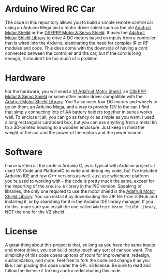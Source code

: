 # Arduino Wired RC Car
The code in this repository allows you to build a simple remote-control car using an Arduino Mega and a motor driver shield such as the old [Adafruit Motor Sheild](https://learn.adafruit.com/adafruit-motor-shield) or the [OSEPPP Motor & Servo Shield](https://www.osepp.com/electronic-modules/shields/49-motor-servo-shield). It uses the [Adafruit Motor Shield Library](https://github.com/adafruit/Adafruit-Motor-Shield-library) to drive 4 DC motors based on inputs from a controller that is wired into the Arduino, eleminating the need for complex IR or RF modules and code. This does come with the downside of having a cord connected between the controller and the car, but if the cord is long enough, it shouldn't be too much of a problem.

# Hardware
For the hardware, you will need a [V1 Adafruit Motor Sheild](https://learn.adafruit.com/adafruit-motor-shield), an [OSEPPP Motor & Servo Shield](https://www.osepp.com/electronic-modules/shields/49-motor-servo-shield) or some other motor driver compatible with the [Adafruit Motor Shield Library](https://github.com/adafruit/Adafruit-Motor-Shield-library). You'll also need four DC motors and wheels to go on them, an Arduino Mega, and a way to provide 12V to the car. I find that simply connecting lots of AA battery holders together in series works well. To enclose it all, you can go as fancy or as simple as you want. I used a long rectangular cardboard box, but you can use anything from a metal tin to a 3D-printed housing to a wooden enclosure. Just keep in mind the weight of the car and the power of the motors and the power source.

# Software
I have written all the code in Arduino C, as is typical with Arduino projects. I used VS Code and PlatformIO to write and debug my code, but I've included Arduiino IDE and raw C++ versions as well. Just use whichever platform you're used to working with - the code is pretty much the same, except for the importing of the `Arduino.h` library in the PIO version.
Speaking of libraries, the only one required to use the motor shield is the [Adafruit Motor Shield Library](https://github.com/adafruit/Adafruit-Motor-Shield-library). You can install it by downloading the ZIP file from GitHub and installing it, or by searching for it in the Arduino IDE library manager. If you do this, mare sure you install the one called `Adafruit Motor Shield Library`, NOT the one for the V2 sheild.

# License
A great thing about this project is that, so long as you have the same inputs and motor driver, you can build pretty much any sort of car you want. The simplicity of this code opens up tons of room for improvement, redesign, customization, and more. Feel free to fork the code and change it as you like. I am placing this code under the GPL v3 license. Be sure to read and follow the license if forking and/or redistributing this code.